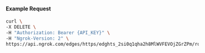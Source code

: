 <!-- Code generated for API Clients. DO NOT EDIT. -->

#### Example Request

```bash
curl \
-X DELETE \
-H "Authorization: Bearer {API_KEY}" \
-H "Ngrok-Version: 2" \
https://api.ngrok.com/edges/https/edghts_2si0q1qha2h8MlWVFEVOjZGrZPm/routes/edghtsrt_2si0q43u0r7nabcADSufpuwPrgc/request_headers
```
